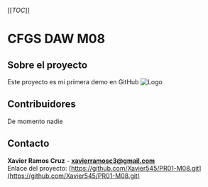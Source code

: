 [[_TOC_]]

# CFGS DAW M08
## Sobre el proyecto

Este proyecto es mi primera demo en GitHub
![Logo](images/logo1.jpeg)

## Contribuidores
De momento nadie
## Contacto
**Xavier Ramos Cruz** - **xavierramosc3@gmail.com**
<br>
Enlace del proyecto:
[https://github.com/Xavier545/PR01-M08.git](https://github.com/Xavier545/PR01-M08.git)
